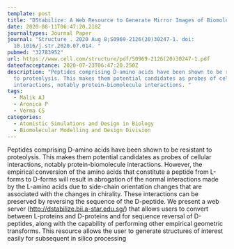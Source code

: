 ```yaml
---
template: post
title: "DStabilize: A Web Resource to Generate Mirror Images of Biomolecules"
date: 2020-08-11T06:47:20.218Z
journaltypes: Journal Paper
journal: "Structure . 2020 Aug 8;S0969-2126(20)30247-1. doi:
  10.1016/j.str.2020.07.014. "
pubmed: "32783952"
url: https://www.cell.com/structure/pdf/S0969-2126(20)30247-1.pdf
dateofacceptance: 2020-07-23T06:47:20.250Z
description: "Peptides comprising D-amino acids have been shown to be resistant
  to proteolysis. This makes them potential candidates as probes of cellular
  interactions, notably protein-biomolecule interactions. "
tags:
  - Malik AJ
  - Aronica P
  - Verma CS
categories:
  - Atomistic Simulations and Design in Biology
  - Biomolecular Modelling and Design Division
---
```

<!--StartFragment-->

Peptides comprising D-amino acids have been shown to be resistant to proteolysis. This makes them potential candidates as probes of cellular interactions, notably protein-biomolecule interactions. However, the empirical conversion of the amino acids that constitute a peptide from L-forms to D-forms will result in abrogation of the normal interactions made by the L-amino acids due to side-chain orientation changes that are associated with the changes in chirality. These interactions can be preserved by reversing the sequence of the D-peptide. We present a web server (http://dstabilize.bii.a-star.edu.sg/) that allows users to convert between L-proteins and D-proteins and for sequence reversal of D-peptides, along with the capability of performing other empirical geometric transforms. This resource allows the user to generate structures of interest easily for subsequent in silico processing

<!--EndFragment-->